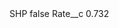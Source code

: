 <?xml version="1.0" encoding="UTF-8"?>
<CustomMetadata xmlns="http://soap.sforce.com/2006/04/metadata" xmlns:xsi="http://www.w3.org/2001/XMLSchema-instance" xmlns:xsd="http://www.w3.org/2001/XMLSchema">
    <label>SHP</label>
    <protected>false</protected>
    <values>
        <field>Rate__c</field>
        <value xsi:type="xsd:double">0.732</value>
    </values>
</CustomMetadata>
